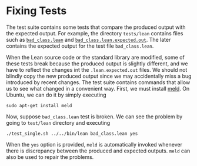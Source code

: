 Fixing Tests
============

The test suite contains some tests that compare the produced output
with the expected output. For example, the directory `tests/lean`
contains files such as [`bad_class.lean`](../tests/lean/bad_class.lean) and
[`bad_class.lean.expected.out`](../tests/lean/bad_class.lean.expected.out).
The later contains the expected output for the test file `bad_class.lean`.

When the Lean source code or the standard library are modified, some of these
tests break because the produced output is slightly different, and we have
to reflect the changes int the `.lean.expected.out` files.
We should not blindly copy the new produced output since we may accidentally
miss a bug introduced by recent changes.
The test suite contains commands that allow us to see what changed in a convenient way.
First, we must install [meld](http://meldmerge.org/). On Ubuntu, we can do it by simply executing

```
sudo apt-get install meld
```

Now, suppose `bad_class.lean` test is broken. We can see the problem by going to `test/lean` directory and
executing

```
./test_single.sh ../../bin/lean bad_class.lean yes
```

When the `yes` option is provided, `meld` is automatically invoked
whenever there is discrepancy between the produced and expected
outputs. `meld` can also be used to repair the problems.
